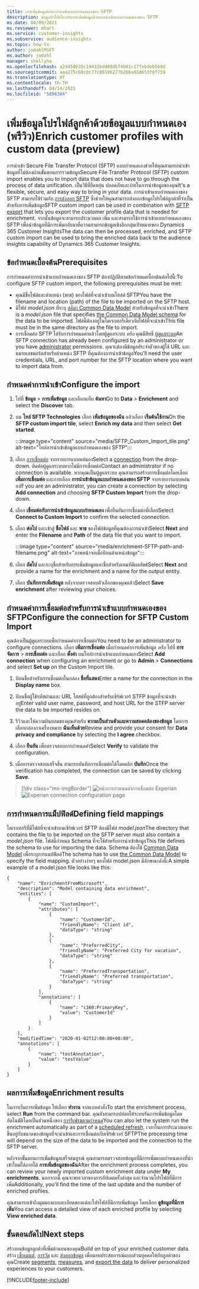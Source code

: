 ```yaml
---
title: การเพิ่มข้อมูลด้วยการนําเข้าแบบกําหนดเองของ SFTP
description: ข้อมูลทั่วไปเกี่ยวกับการเพิ่มข้อมูลด้วยการนําเข้าแบบกําหนดเองของ SFTP
ms.date: 04/09/2021
ms.reviewer: mhart
ms.service: customer-insights
ms.subservice: audience-insights
ms.topic: how-to
author: jodahlMSFT
ms.author: jodahl
manager: shellyha
ms.openlocfilehash: a2d450635c19432bdd88db74b61c17febdeb568d
ms.sourcegitcommit: aaa275c60c0c77c88196277b266a91d653f8f759
ms.translationtype: HT
ms.contentlocale: th-TH
ms.lasthandoff: 04/14/2021
ms.locfileid: "5896304"
---
```

# <a name="enrich-customer-profiles-with-custom-data-preview"></a><span data-ttu-id="855c9-103">เพิ่มข้อมูลโปรไฟล์ลูกค้าด้วยข้อมูลแบบกำหนดเอง (พรีวิว)</span><span class="sxs-lookup"><span data-stu-id="855c9-103">Enrich customer profiles with custom data (preview)</span></span>

<span data-ttu-id="855c9-104">การนำเข้า Secure File Transfer Protocol (SFTP) แบบกำหนดเองช่วยให้คุณสามารถนำเข้าข้อมูลที่ไม่ต้องผ่านขั้นตอนการรวมข้อมูล</span><span class="sxs-lookup"><span data-stu-id="855c9-104">Secure File Transfer Protocol (SFTP) custom import enables you to import data that does not have to go through the process of data unification.</span></span> <span data-ttu-id="855c9-105">เป็นวิธีที่ยืดหยุ่น ปลอดภัยและง่ายในการนำข้อมูลของคุณ</span><span class="sxs-lookup"><span data-stu-id="855c9-105">It's a flexible, secure, and easy way to bring in your data.</span></span> <span data-ttu-id="855c9-106">การนำเข้าแบบกำหนดเองของ SFTP สามารถใช้ร่วมกับ [การส่งออก SFTP](export-sftp.md) ซึ่งช่วยให้คุณสามารถส่งออกข้อมูลโปรไฟล์ลูกค้าที่จำเป็นสำหรับการเพิ่มข้อมูล</span><span class="sxs-lookup"><span data-stu-id="855c9-106">SFTP custom import can be used in combination with [SFTP export](export-sftp.md) that lets you export the customer profile data that is needed for enrichment.</span></span> <span data-ttu-id="855c9-107">จากนั้นข้อมูลจะสามารถประมวลผล เพิ่ม และสามารถใช้การนำเข้าแบบกำหนดเองของ SFTP เพื่อนำข้อมูลที่มีการเพิ่มกลับมาที่ความสามารถข้อมูลเชิงลึกกลุ่มเป้าหมายของ Dynamics 365 Customer Insights</span><span class="sxs-lookup"><span data-stu-id="855c9-107">The data can then be processed, enriched, and SFTP custom import can be used to bring the enriched data back to the audience insights capability of Dynamics 365 Customer Insights.</span></span>

## <a name="prerequisites"></a><span data-ttu-id="855c9-108">ข้อกำหนดเบื้องต้น</span><span class="sxs-lookup"><span data-stu-id="855c9-108">Prerequisites</span></span>

<span data-ttu-id="855c9-109">การกำหนดค่าการนําเข้าแบบกําหนดเองของ SFTP ต้องปฏิบัติตามข้อกำหนดเบื้องต้นต่อไปนี้:</span><span class="sxs-lookup"><span data-stu-id="855c9-109">To configure SFTP custom import, the following prerequisites must be met:</span></span>

- <span data-ttu-id="855c9-110">คุณมีชื่อไฟล์และตำแหน่ง (พาธ) ของไฟล์ที่จะนำเข้าบนโฮสต์ SFTP</span><span class="sxs-lookup"><span data-stu-id="855c9-110">You have the filename and location (path) of the file to be imported on the SFTP host.</span></span>
- <span data-ttu-id="855c9-111">มีไฟล์ *model.json* ที่ระบุ [สคีมา Common Data Model](/common-data-model/) สำหรับข้อมูลที่จะนำเข้า</span><span class="sxs-lookup"><span data-stu-id="855c9-111">There is a *model.json* file that specifies [the Common Data Model schema](/common-data-model/) for the data to be imported.</span></span> <span data-ttu-id="855c9-112">ไฟล์นี้ต้องอยู่ในไดเรกทอรีเดียวกับไฟล์ที่จะนำเข้า</span><span class="sxs-lookup"><span data-stu-id="855c9-112">This file must be in the same directory as the file to import.</span></span>
- <span data-ttu-id="855c9-113">การเชื่อมต่อ SFTP ได้รับการกำหนดค่าแล้วโดยผู้ดูแลระบบ *หรือ* คุณมีสิทธิ์ [ผู้ดูแลระบบ](permissions.md#administrator)</span><span class="sxs-lookup"><span data-stu-id="855c9-113">An SFTP connection has already been configured by an administrator *or* you have [administrator](permissions.md#administrator) permissions.</span></span> <span data-ttu-id="855c9-114">คุณจะต้องมีข้อมูลประจำตัวของผู้ใช้ URL และหมายเลขพอร์ตสำหรับตำแหน่ง SFTP ที่คุณต้องการนำเข้าข้อมูล</span><span class="sxs-lookup"><span data-stu-id="855c9-114">You'll need the user credentials, URL, and port number for the SFTP location where you want to import data from.</span></span>


## <a name="configure-the-import"></a><span data-ttu-id="855c9-115">กำหนดค่าการนำเข้า</span><span class="sxs-lookup"><span data-stu-id="855c9-115">Configure the import</span></span>

1. <span data-ttu-id="855c9-116">ไปที่ **ข้อมูล** > **การเพิ่มข้อมูล** และเลือกแท็บ **ค้นหา**</span><span class="sxs-lookup"><span data-stu-id="855c9-116">Go to **Data** > **Enrichment** and select the **Discover** tab.</span></span>

1. <span data-ttu-id="855c9-117">บน **ไทล์ SFTP Technologies** เลือก **เพิ่มข้อมูลของฉัน** แล้วเลือก **เริ่มต้นใช้งาน**</span><span class="sxs-lookup"><span data-stu-id="855c9-117">On the **SFTP custom import tile**, select **Enrich my data** and then select **Get started**.</span></span>

   :::image type="content" source="media/SFTP_Custom_Import_tile.png" alt-text="ไทล์การนำเข้าข้อมูลแบบกำหนดเองของ SFTP":::

1. <span data-ttu-id="855c9-119">เลือก [การเชื่อมต่อ](connections.md) จากรายการแบบหล่นลง</span><span class="sxs-lookup"><span data-stu-id="855c9-119">Select a [connection](connections.md) from the drop-down.</span></span> <span data-ttu-id="855c9-120">ติดต่อผู้ดูแลระบบหากไม่มีการเชื่อมต่อ</span><span class="sxs-lookup"><span data-stu-id="855c9-120">Contact an administrator if no connection is available.</span></span> <span data-ttu-id="855c9-121">หากคุณเป็นผู้ดูแลระบบ คุณสามารถสร้างการเชื่อมต่อโดยเลือก **เพิ่มการเชื่อมต่อ** และการเลือก **การนำเข้าข้อมูลแบบกำหนดเองของ SFTP** จากรายการแบบหล่นลง</span><span class="sxs-lookup"><span data-stu-id="855c9-121">If you are an administrator, you can create a connection by selecting **Add connection** and choosing **SFTP Custom Import** from the drop-down.</span></span>

1. <span data-ttu-id="855c9-122">เลือก **เชื่อมต่อกับการนำเข้าข้อมูลแบบกำหนดเอง** เพื่อยืนยันการเชื่อมต่อที่เลือก</span><span class="sxs-lookup"><span data-stu-id="855c9-122">Select **Connect to Custom Import** to confirm the selected connection.</span></span>

1.  <span data-ttu-id="855c9-123">เลือก **ต่อไป** และเข้าสู่ **ชื่อไฟล์** และ **พาธ** ของไฟล์ข้อมูลที่คุณต้องการนำเข้า</span><span class="sxs-lookup"><span data-stu-id="855c9-123">Select **Next** and enter the **Filename** and **Path** of the data file that you want to import.</span></span>

    :::image type="content" source="media/enrichment-SFTP-path-and-filename.png" alt-text="ภาพหน้าจอเมื่อป้อนตำแหน่งข้อมูล":::

1. <span data-ttu-id="855c9-125">เลือก **ถัดไป** และระบุชื่อสำหรับการเพิ่มข้อมูลและชื่อสำหรับเอนทิตีผลลัพธ์</span><span class="sxs-lookup"><span data-stu-id="855c9-125">Select **Next** and provide a name for the enrichment and a name for the output entity.</span></span> 

1. <span data-ttu-id="855c9-126">เลือก **บันทึกการเพิ่มข้อมูล** หลังจากตรวจสอบตัวเลือกของคุณแล้ว</span><span class="sxs-lookup"><span data-stu-id="855c9-126">Select **Save enrichment** after reviewing your choices.</span></span>

## <a name="configure-the-connection-for-sftp-custom-import"></a><span data-ttu-id="855c9-127">กำหนดค่าการเชื่อมต่อสำหรับการนำเข้าแบบกำหนดเองของ SFTP</span><span class="sxs-lookup"><span data-stu-id="855c9-127">Configure the connection for SFTP Custom Import</span></span> 

<span data-ttu-id="855c9-128">คุณต้องเป็นผู้ดูแลระบบเพื่อกำหนดค่าการเชื่อมต่อ</span><span class="sxs-lookup"><span data-stu-id="855c9-128">You need to be an administrator to configure connections.</span></span> <span data-ttu-id="855c9-129">เลือก **เพิ่มการเชื่อมต่อ** เมื่อกำหนดค่าการเพิ่มข้อมูล *หรือ* ไปที่ **การจัดการ** > **การเชื่อมต่อ** และเลือก **ตั้งค่า** บนไทล์การนำเข้าแบบกำหนดเอง</span><span class="sxs-lookup"><span data-stu-id="855c9-129">Select **Add connection** when configuring an enrichment *or* go to **Admin** > **Connections** and select **Set up** on the Custom Import tile.</span></span>

1. <span data-ttu-id="855c9-130">ป้อนชื่อสำหรับการเชื่อมต่อในกล่อง **ชื่อที่แสดง**</span><span class="sxs-lookup"><span data-stu-id="855c9-130">Enter a name for the connection in the **Display name** box.</span></span>

1. <span data-ttu-id="855c9-131">ป้อนชื่อผู้ใช้รหัสผ่านและ URL โฮสต์ที่ถูกต้องสำหรับเซิร์ฟเวอร์ STFP ข้อมูลที่จะนำเข้าอยู่</span><span class="sxs-lookup"><span data-stu-id="855c9-131">Enter valid user name, password, and host URL for the STFP server the data to be imported resides on.</span></span>

1. <span data-ttu-id="855c9-132">รีวิวและให้ความยินยอมของคุณสำหรับ **ความเป็นส่วนตัวและความสอดคล้องของข้อมูล** โดยการเลือกกล่องกาเครื่องหมาย **ฉันเห็นด้วย**</span><span class="sxs-lookup"><span data-stu-id="855c9-132">Review and provide your consent for **Data privacy and compliance** by selecting the **I agree** checkbox.</span></span>

1. <span data-ttu-id="855c9-133">เลือก **ยืนยัน** เพื่อตรวจสอบการกำหนดค่า</span><span class="sxs-lookup"><span data-stu-id="855c9-133">Select **Verify** to validate the configuration.</span></span>

1. <span data-ttu-id="855c9-134">เมื่อการตรวจสอบเสร็จสิ้น สามารถบันทึกการเชื่อมต่อได้โดยคลิก **บันทึก**</span><span class="sxs-lookup"><span data-stu-id="855c9-134">Once the verification has completed, the connection can be saved by clicking **Save**.</span></span>

> [!div class="mx-imgBorder"]
   > <span data-ttu-id="855c9-135">![หน้าการกำหนดค่าการเชื่อมต่อ Experian](media/enrichment-SFTP-connection.png "หน้าการกำหนดค่าการเชื่อมต่อ Experian")</span><span class="sxs-lookup"><span data-stu-id="855c9-135">![Experian connection configuration page](media/enrichment-SFTP-connection.png "Experian connection configuration page")</span></span>


## <a name="defining-field-mappings"></a><span data-ttu-id="855c9-136">การกำหนดการแม็ปฟิลด์</span><span class="sxs-lookup"><span data-stu-id="855c9-136">Defining field mappings</span></span> 

<span data-ttu-id="855c9-137">ไดเรกทอรีที่มีไฟล์ที่จะนำเข้าบนเซิร์ฟเวอร์ SFTP ต้องมีไฟล์ *model.json*</span><span class="sxs-lookup"><span data-stu-id="855c9-137">The directory that contains the file to be imported on the SFTP server must also contain a *model.json* file.</span></span> <span data-ttu-id="855c9-138">ไฟล์นี้กำหนด Schema ที่จะใช้สำหรับการนำเข้าข้อมูล</span><span class="sxs-lookup"><span data-stu-id="855c9-138">This file defines the schema to use for importing the data.</span></span> <span data-ttu-id="855c9-139">Schema ต้องใช้ [Common Data Model](/common-data-model/) เพื่อระบุการแมปฟิลด์</span><span class="sxs-lookup"><span data-stu-id="855c9-139">The schema has to use [the Common Data Model](/common-data-model/) to specify the field mapping.</span></span> <span data-ttu-id="855c9-140">ตัวอย่างง่ายๆ ของไฟล์ model.json มีลักษณะดังนี้:</span><span class="sxs-lookup"><span data-stu-id="855c9-140">A simple example of a model.json file looks like this:</span></span>

```
{
    "name": "EnrichmentFromMicrosoft",
    "description": "Model containing data enrichment",
    "entities": [
        {
            "name": "CustomImport",
            "attributes": [
                {
                    "name": "CustomerId",
                    "friendlyName": "Client id",
                    "dataType": "string"
                },
                {
                    "name": "PreferredCity",
                    "friendlyName": "Preferred City for vacation",
                    "dataType": "string"
                },
                {
                    "name": "PreferredTransportation",
                    "friendlyName": "Preferred transportation",
                    "dataType": "string"
                }
            ],
            "annotations": [
                {
                    "name": "c360:PrimaryKey",
                    "value": "CustomerId"
                }
            ]
        }
    ],
    "modifiedTime": "2020-01-02T12:00:00+08:00",
    "annotations": [
        {
            "name": "testAnnotation",
            "value": "testValue"
        }
    ]
}
```

## <a name="enrichment-results"></a><span data-ttu-id="855c9-141">ผลการเพิ่มข้อมูล</span><span class="sxs-lookup"><span data-stu-id="855c9-141">Enrichment results</span></span>

<span data-ttu-id="855c9-142">ในการเริ่มการเพิ่มข้อมูล ให้เลือก **ทำงาน** จากแถบคำสั่ง</span><span class="sxs-lookup"><span data-stu-id="855c9-142">To start the enrichment process, select **Run** from the command bar.</span></span> <span data-ttu-id="855c9-143">คุณยังสามารถปล่อยให้ระบบรันการเพิ่มข้อมูลโดยอัตโนมัติโดยเป็นส่วนหนึ่งของ [การรีเฟรชตามกำหนด](system.md#schedule-tab)</span><span class="sxs-lookup"><span data-stu-id="855c9-143">You can also let the system run the enrichment automatically as part of a [scheduled refresh](system.md#schedule-tab).</span></span> <span data-ttu-id="855c9-144">เวลาในการประมวลผลจะขึ้นอยู่กับขนาดของข้อมูลที่จะนำเข้าและการเชื่อมต่อกับเซิร์ฟเวอร์ SFTP</span><span class="sxs-lookup"><span data-stu-id="855c9-144">The processing time will depend on the size of the data to be imported and the connection to the SFTP server.</span></span>

<span data-ttu-id="855c9-145">หลังจากขั้นตอนการเพิ่มข้อมูลเสร็จสมบูรณ์ คุณสามารถตรวจสอบข้อมูลที่มีการเพิ่มแบบกำหนดเองที่นำเข้าใหม่ได้ภายใต้ **การเพิ่มข้อมูลของฉัน**</span><span class="sxs-lookup"><span data-stu-id="855c9-145">After the enrichment process completes, you can review your newly imported custom enrichment data under **My enrichments**.</span></span> <span data-ttu-id="855c9-146">นอกจากนี้ คุณจะพบเวลาของการอัปเดตครั้งล่าสุด และจำนวนโปรไฟล์ที่มีการเพิ่ม</span><span class="sxs-lookup"><span data-stu-id="855c9-146">Additionally, you'll find the time of the last update and the number of enriched profiles.</span></span>

<span data-ttu-id="855c9-147">คุณสามารถเข้าถึงมุมมองแบบละเอียดของแต่ละโปรไฟล์ที่มีการเพิ่มข้อมูล โดยเลือก **ดูข้อมูลที่มีการเพิ่ม**</span><span class="sxs-lookup"><span data-stu-id="855c9-147">You can access a detailed view of each enriched profile by selecting **View enriched data**.</span></span>

## <a name="next-steps"></a><span data-ttu-id="855c9-148">ขั้นตอนถัดไป</span><span class="sxs-lookup"><span data-stu-id="855c9-148">Next steps</span></span>

<span data-ttu-id="855c9-149">สร้างบนข้อมูลลูกค้าที่เพิ่มด้านบนของคุณ</span><span class="sxs-lookup"><span data-stu-id="855c9-149">Build on top of your enriched customer data.</span></span> <span data-ttu-id="855c9-150">สร้าง [เซ็กเมนต์](segments.md), [การวัด](measures.md) และ [ส่งออกข้อมูล](export-destinations.md) เพื่อมอบประสบการณ์แบบส่วนบุคคลให้กับลูกค้าของคุณ</span><span class="sxs-lookup"><span data-stu-id="855c9-150">Create [segments](segments.md), [measures](measures.md), and [export the data](export-destinations.md) to deliver personalized experiences to your customers.</span></span>

[!INCLUDE[footer-include](../includes/footer-banner.md)]

